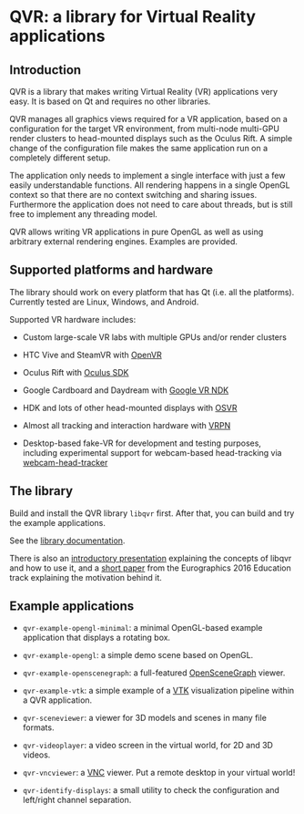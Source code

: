 # QVR: a library for Virtual Reality applications

## Introduction

QVR is a library that makes writing Virtual Reality (VR) applications very easy.
It is based on Qt and requires no other libraries.

QVR manages all graphics views required for a VR application, based on a
configuration for the target VR environment, from multi-node multi-GPU render
clusters to head-mounted displays such as the Oculus Rift. A simple change
of the configuration file makes the same application run on a completely
different setup.

The application only needs to implement a single interface with just a few
easily understandable functions. All rendering happens in a single OpenGL
context so that there are no context switching and sharing issues. Furthermore
the application does not need to care about threads, but is still free to
implement any threading model.

QVR allows writing VR applications in pure OpenGL as well as using arbitrary
external rendering engines. Examples are provided.

## Supported platforms and hardware

The library should work on every platform that has Qt (i.e. all the platforms).
Currently tested are Linux, Windows, and Android.

Supported VR hardware includes:

- Custom large-scale VR labs with multiple GPUs and/or render clusters

- HTC Vive and SteamVR with [OpenVR](https://github.com/ValveSoftware/openvr)

- Oculus Rift with [Oculus SDK](https://www.oculus.com/)

- Google Cardboard and Daydream with [Google VR NDK](https://developers.google.com/vr/android/ndk/gvr-ndk-overview)

- HDK and lots of other head-mounted displays with [OSVR](http://osvr.org/)

- Almost all tracking and interaction hardware with [VRPN](http://vrpn.org/)

- Desktop-based fake-VR for development and testing purposes, including
  experimental support for webcam-based head-tracking via
  [webcam-head-tracker](https://gitlab.marlam.de/marlam/webcam-head-tracker)

## The library

Build and install the QVR library `libqvr` first. After that, you can build
and try the example applications.

See the [library documentation](https://marlam.de/qvr/html/).

There is also an [introductory presentation](https://marlam.de/qvr/qvr-slides.pdf)
explaining the concepts of libqvr and how to use it, and a
[short paper](https://marlam.de/qvr/lambers2016qvr.pdf) from the Eurographics
2016 Education track explaining the motivation behind it.

## Example applications

- `qvr-example-opengl-minimal`:
  a minimal OpenGL-based example application that displays a rotating box.

- `qvr-example-opengl`:
  a simple demo scene based on OpenGL.

- `qvr-example-openscenegraph`:
  a full-featured [OpenSceneGraph](http://www.openscenegraph.com) viewer.

- `qvr-example-vtk`:
  a simple example of a [VTK](http://www.vtk.org) visualization pipeline within
  a QVR application.

- `qvr-sceneviewer`:
  a viewer for 3D models and scenes in many file formats.

- `qvr-videoplayer`:
  a video screen in the virtual world, for 2D and 3D videos.

- `qvr-vncviewer`: a [VNC](https://en.wikipedia.org/wiki/Virtual_Network_Computing)
  viewer. Put a remote desktop in your virtual world!

- `qvr-identify-displays`:
  a small utility to check the configuration and left/right channel separation.
